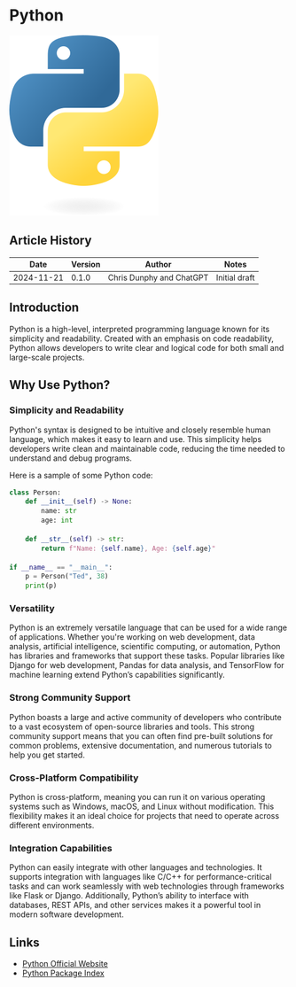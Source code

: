 # Python

![Python](./images/python.png)

## Article History

| Date | Version | Author | Notes |
| --- | --- | --- | --- |
| 2024-11-21 | 0.1.0 | Chris Dunphy and ChatGPT | Initial draft |

## Introduction

Python is a high-level, interpreted programming language known for its simplicity and readability. Created with an emphasis on code readability, Python allows developers to write clear and logical code for both small and large-scale projects.

## Why Use Python?

### Simplicity and Readability

Python's syntax is designed to be intuitive and closely resemble human language, which makes it easy to learn and use. This simplicity helps developers write clean and maintainable code, reducing the time needed to understand and debug programs.

Here is a sample of some Python code:

```python
class Person:
    def __init__(self) -> None:
        name: str
        age: int

    def __str__(self) -> str:
        return f"Name: {self.name}, Age: {self.age}"

if __name__ == "__main__":
    p = Person("Ted", 38)
    print(p)
```

### Versatility

Python is an extremely versatile language that can be used for a wide range of applications. Whether you're working on web development, data analysis, artificial intelligence, scientific computing, or automation, Python has libraries and frameworks that support these tasks. Popular libraries like Django for web development, Pandas for data analysis, and TensorFlow for machine learning extend Python’s capabilities significantly.

### Strong Community Support

Python boasts a large and active community of developers who contribute to a vast ecosystem of open-source libraries and tools. This strong community support means that you can often find pre-built solutions for common problems, extensive documentation, and numerous tutorials to help you get started.

### Cross-Platform Compatibility

Python is cross-platform, meaning you can run it on various operating systems such as Windows, macOS, and Linux without modification. This flexibility makes it an ideal choice for projects that need to operate across different environments.

### Integration Capabilities

Python can easily integrate with other languages and technologies. It supports integration with languages like C/C++ for performance-critical tasks and can work seamlessly with web technologies through frameworks like Flask or Django. Additionally, Python’s ability to interface with databases, REST APIs, and other services makes it a powerful tool in modern software development.

## Links

- [Python Official Website](https://python.org)
- [Python Package Index](https://pypi.org)
